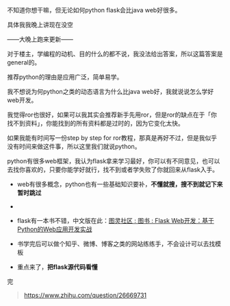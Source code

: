 不知道你想干嘛，但无论如何python flask会比java web好很多。

具体我我晚上讲现在没空

——大晚上跑来更新——

对于楼主，学编程的动机、目的什么的都不说，我没法给出答案，所以这篇答案是general的。

 

推荐python的理由是应用广泛，简单易学。

我不想说为何python之类的动态语言为什么比java web好，我就说说怎么学好web开发。

我觉得ror也很好，如果可以我其实会推荐新手先用ror，但是ror的缺点在于「你找不到资料」，你能找到的所有资料都是过时的，因为它变化太快。

如果我能有时间写一份step by step for ror教程，那真是再好不过，但是我似乎没有时间来做这件事，所以这里我们就说python。

python有很多web框架，我认为flask拿来学习最好，你可以有不同意见，也可以去找你喜欢的，只要你能学好就行，找不到或者学失败了你就回来从flask入手。

 

- web有很多概念，python也有一些基础知识要补，**不懂就搜，搜不到就记下来暂时跳过**

-  

- flask有一本书不错，中文版在此：[图灵社区 : 图书  : Flask Web开发：基于Python的Web应用开发实战](https://link.zhihu.com/?target=http%3A//www.ituring.com.cn/book/1449)

- 书学完后可以做个知乎、微博、博客之类的网站练练手，不会设计可以去找模板

- 重点来了，**把flask源代码看懂**

完



>  https://www.zhihu.com/question/26669731




